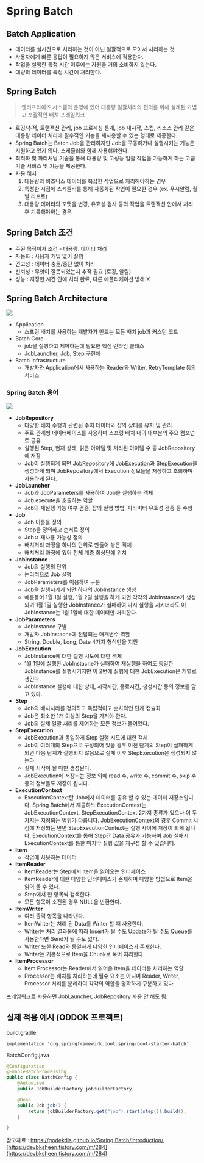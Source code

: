 # Spring Batch

## Batch Application

- 데이터를 실시간으로 처리하는 것이 아닌 일괄적으로 모아서 처리하는 것
- 사용자에게 빠른 응답이 필요하지 않은 서비스에 적용한다.
- 작업을 실행한 특정 시간 이후에는 자원을 거의 소비하지 않는다.
- 대량의 데이터를 특정 시간에 처리한다.

## Spring Batch
> 엔터프라이즈 시스템의 운영에 있어 대용량 일괄처리의 편의를 위해 설계된 가볍고 포괄적인 배치 프레임워크

- 로깅/추적, 트랜잭션 관리, job 프로세싱 통계, job 재시작, 스킵, 리소스 관리 같은 대용량 데이터 처리에 필수적인 기능을 재사용할 수 있는 형태로 제공한다.
- Spring Batch는 Batch Job을 관리하지만 Job을 구동하거나 실행시키는 기능은 지원하고 있지 않다. 스케줄러와 함께 사용해야한다.
- 최적화 및 파티셔닝 기술을 통해 대용량 및 고성능 일괄 작업을 가능하게 하는 고급 기술 서비스 및 기능을 제공한다.
- 사용 예시
    1. 대용량의 비즈니스 데이터를 복잡한 작업으로 처리해야하는 경우
    2. 특정한 시점에 스케쥴러를 통해 자동화된 작업이 필요한 경우 (ex. 푸시알림, 월 별 리포트)
    3. 대용량 데이터의 포맷을 변경, 유효성 검사 등의 작업을 트랜잭션 안에서 처리 후 기록해야하는 경우

## Spring Batch 조건
- 주된 목적이자 조건 - 대용량. 데이터 처리
- 자동화 : 사용자 개입 없이 실행
- 견고성 : 데이터 충돌/중단 없이 처리
- 신뢰성 : 무엇이 잘못되었는지 추적 필요 (로깅, 알림)
- 성능 : 지정한 시간 안에 처리 완료, 다른 애플리케이션 방해 X

## Spring Batch Architecture

<img src="https://user-images.githubusercontent.com/45252618/196648764-66af5002-3a05-40e7-bf26-576303c3e4a8.png">

- Application
    - 스프링 배치를 사용하는 개발자가 만드는 모든 배치 job과 커스텀 코드
- Batch Core
    - job을 실행하고 제어하는데 필요한 핵심 런타임 클래스
    - JobLauncher, Job, Step 구현체
- Batch Infrastructure
    - 개발자와 Application에서 사용하는 Reader와 Writer, RetryTemplate 등의 서비스

### Spring Batch 용어

<img src="https://user-images.githubusercontent.com/45252618/196648851-076d93b3-0a67-4b92-9abf-1eaf5d926b5f.png">

- **JobRepository**
    - 다양한 배치 수행과 관련된 수치 데이터와 잡의 상태를 유지 및 관리
    - 주로 관계형 데이터베이스를 사용하며 스프링 배치 내의 대부분의 주요 컴포넌트 공유
    - 실행된 Step, 현재 상태, 읽은 아이템 및 처리된 아이템 수 등 JobRepository에 저장
    - Job이 실행되게 되면 JobRepository에 JobExecution과 StepExecution을 생성하게 되며 JobRepository에서 Execution 정보들을 저장하고 조회하며 사용하게 된다.
- **JobLauncher**
    - Job과 JobParameters를 사용하여 Job을 실행하는 객체
    - Job.execute을 호출하는 역할
    - Job의 재실행 가능 여부 검증, 잡의 실행 방법, 파라미터 유효성 검증 등 수행
- **Job**
    - Job 이름을 정의
    - Step을 정의하고 순서르 정의
    - Jobㅇ 재사용 가능성 정의
    - 배치처리 과정을 하나의 단위로 만들어 놓은 객체
    - 배치처리 과정에 있어 전체 계층 최상단에 위치
- **JobInstance**
    - Job의 실행의 단위
    - 논리적으로 Job 실행
    - JobParameters를 이용하여 구분
    - Job을 실행시키게 되면 하나의 JobInstance 생성
    - 예를들어 1월 1일 실행, 1월 2일 실행을 하게 되면 각각의 JobInstance가 생성되며 1월 1일 실행한 JobInstance가 실패하여 다시 실행을 시키더라도 이 JobInstance는 1월 1일에 대한 데이터만 처리한다.
- **JobParameters**
    - JobInstance 구별
    - 개발자 JobInstacne에 전달되는 매개변수 역할
    - String, Double, Long, Date 4가지 형식만을 지원
- **JobExecution**
    - JobInstance에 대한 실행 시도에 대한 객체
    - 1월 1일에 실행한 JobInstacne가 실패하여 재실행을 하여도 동일한 JobInstance를 실행시키지만 이 2번에 실행에 대한 JobExecution은 개별로 생긴다.
    - JobInstance 실행에 대한 상태, 시작시간,  종료시간, 생성시간 등의 정보를 담고 있다.
- **Step**
    - Job의 배치처리를 정의하고 독립적이고 순차적인 단계 캡슐화
    - Job은 최소한 1개 이상의 Step을 가져야 한다.
    - Job의 실제 일괄 처리를 제어하는 모든 정보가 들어있다.
- **StepExecution**
    - JobExecution과 동일하게 Step 실행 시도에 대한 객체
    - Job이 여러개의 Step으로 구성되어 있을 경우 이전 단계의 Step이 실패하게 되면 다음 단계가 실행되지 않음으로 실패 이후 StepExecution은 생성되지 않는다.
    - 실제 시작이 될 때만 생성된다.
    - JobExecution에 저장되는 정보 외에 read 수, write 수, commit 수, skip 수 등의 정보들도 저장이 됩니다.
- **ExecutionContext**
    - ExecutionContext란 Job에서 데이터를 공유 할 수 있는 데이터 저장소입니다. Spring Batch에서 제공하느 ExecutionContext는 JobExecutionContext, StepExecutionContext 2가지 종류가 있으나 이 두가지는 지정되는 범위가 다릅니다. JobExecutionContext의 경우 Commit 시점에 저장되는 반면 StepExecutionContext는 실행 사이에 저장이 되게 됩니다. ExecutionContext를 통해 Step간 Data 공유가 가능하며 Job 실패시 ExecutionContext를 통한 마지막 실행 값을 재구성 할 수 있습니다.
- **Item**
    - 작업에 사용하는 데이터 
- **ItemReader**
    - ItemReader는 Step에서 Item을 읽어오는 인터페이스
    - ItemReader에 대한 다양한 인터페이스가 존재하며 다양한 방법으로 Item을 읽어 올 수 있다.
    - Step에서 한 항목씩 검색한다.
    - 모든 항목이 소진된 경우 NULL을 반환한다.
- **ItemWriter**
    - 여러 출력 항목을 나타낸다.
    - ItemWriter는 처리 된 Data를 Writer 할 때 사용한다. 
    - Writer는 처리 결과물에 따라 Insert가 될 수도 Update가 될 수도 Queue를 사용한다면 Send가 될 수도 있다. 
    - Writer 또한 Read와 동일하게 다양한 인터페이스가 존재한다. 
    - Writer는 기본적으로 Item을 Chunk로 묶어 처리한다.
- **ItemProcessor**
    - Item Processor는 Reader에서 읽어온 Item을 데이터를 처리하는 역할
    - Processor는 배치를 처리하는데 필수 요소는 아니며 Reader, Writer, Processor 처리를 분리하여 각각의 역할을 명확하게 구분하고 있다.
    
프레임워크르 사용하면 JobLauncher, JobRepository 사용 안 해도 됨.

## 실제 적용 예시 (ODDOK 프로젝트)

build.gradle
```
implementation 'org.springframework.boot:spring-boot-starter-batch'
```

BatchConfig.java
```java
@Configuration
@EnableBatchProcessing
public class BatchConfig {
    @Autowired
    public JobBuilderFactory jobBuilderFactory;

    @Bean
    public Job job() {
        return jobBuilderFactory.get("job").start(step()).build();
    }

}
```

참고자료 : [https://godekdls.github.io/Spring Batch/introduction/](https://godekdls.github.io/Spring%20Batch/introduction/), [https://devbksheen.tistory.com/m/284](https://devbksheen.tistory.com/m/284)
